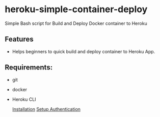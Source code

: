 # heroku-simple-container-deploy
Simple Bash script for Build and Deploy Docker container to Heroku

## Features

- Helps beginners to quick build and deploy container to Heroku App.


## Requirements: 

- git


- docker


- Heroku CLI

  [Installation](https://devcenter.heroku.com/articles/heroku-cli)
  [Setup Authentication](https://devcenter.heroku.com/articles/authentication)

